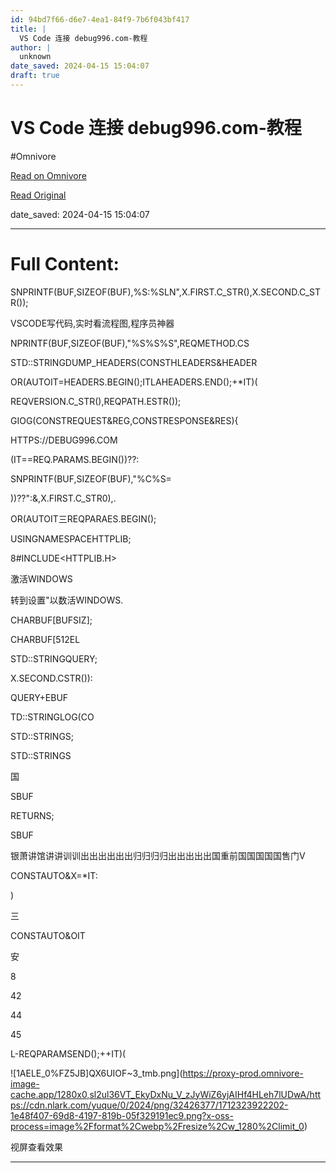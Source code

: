 ```yaml
---
id: 94bd7f66-d6e7-4ea1-84f9-7b6f043bf417
title: |
  VS Code 连接 debug996.com-教程
author: |
  unknown
date_saved: 2024-04-15 15:04:07
draft: true
---
```


# VS Code 连接 debug996.com-教程
#Omnivore

[Read on Omnivore](https://omnivore.app/me/vs-code-debug-996-com-18ee32528d1)

[Read Original](https://www.yuque.com/yuqueyonghuws8l4m/nzed2i/gsrwh3nr68ulggv6?singleDoc=)

date_saved: 2024-04-15 15:04:07


--- 

# Full Content: 

SNPRINTF(BUF,SIZEOF(BUF),%S:%SLN",X.FIRST.C\_STR(),X.SECOND.C\_STR());

VSCODE写代码,实时看流程图,程序员神器

NPRINTF(BUF,SIZEOF(BUF),"%S%S%S",REQMETHOD.CS

STD::STRINGDUMP\_HEADERS(CONSTHLEADERS&HEADER

OR(AUTOIT=HEADERS.BEGIN();ITLAHEADERS.END();+\*IT)(

REQVERSION.C\_STR(),REQPATH.ESTR());

GIOG(CONSTREQUEST&REG,CONSTRESPONSE&RES){

HTTPS://DEBUG996.COM

(IT==REQ.PARAMS.BEGIN())??:

SNPRINTF(BUF,SIZEOF(BUF),"%C%S=

))??":&,X.FIRST.C\_STR0),.

OR(AUTOIT三REQPARAES.BEGIN();

USINGNAMESPACEHTTPLIB;

8#INCLUDE<HTTPLIB.H>

激活WINDOWS

转到设置"以数活WINDOWS.

CHARBUF\[BUFSIZ\];

CHARBUF\[512EL

STD::STRINGQUERY;

X.SECOND.CSTR()):

QUERY+EBUF

TD::STRINGLOG(CO

STD::STRINGS;

STD::STRINGS

国

SBUF

RETURNS;

SBUF

银萧讲馆讲讲训训出出出出出出归归归归出出出出出国重前国国国国国售门V

CONSTAUTO&X=\*IT:

)

三

CONSTAUTO&OIT

安

8

42

44

45

L-REQPARAMSEND();++IT)(

![1AELE_0%FZ5JB]QX6UIOF~3_tmb.png](https://proxy-prod.omnivore-image-cache.app/1280x0,sl2ul36VT_EkyDxNu_V_zJyWiZ6yjAIHf4HLeh7lUDwA/https://cdn.nlark.com/yuque/0/2024/png/32426377/1712323922202-1e48f407-69d8-4197-819b-05f329191ec9.png?x-oss-process=image%2Fformat%2Cwebp%2Fresize%2Cw_1280%2Climit_0)

视屏查看效果  

---

